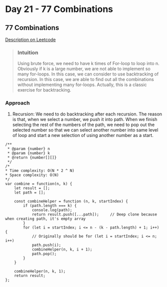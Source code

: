 # Day 21 - 77 Combinations

## 77 Combinations
[Description on Leetcode](https://leetcode.com/problems/combinations/description/)

> ### Intuition
> Using brute force, we need to have k times of For-loop to loop into n. Obviously if k is a large number, we are not able to implement so many for-loops.
> In this case, we can consider to use backtracking of recursion. In this case, we are able to find out all the combinations without implementing many for-loops.
> Actually, this is a classic exercise for backtracking.

### Approach
1. Recursion: We need to do backtracking after each recursion. The reason is that, when we select a number, we push it into path. When we finish selecting the rest of the numbers of the path, we need to pop out the selected number so that we can select another number into same level of loop and start a new selection of using another number as a start.

```
/**
 * @param {number} n
 * @param {number} k
 * @return {number[][]}
 */
/*
* Time complexity: O(N * 2 ^ N)
* Space complexity: O(N)
*/
var combine = function(n, k) {
    let result = [];
    let path = [];

    const combineHelper = function (n, k, startIndex) {
        if (path.length === k) {
            console.log(path);
            return result.push([...path]);     // Deep clone because when creating path, it's empty array
        }
        for (let i = startIndex; i <= n - (k - path.length) + 1; i++) {
            // Originally should be for (let i = startIndex; i <= n; i++)
            path.push(i);
            combineHelper(n, k, i + 1);
            path.pop();
        }
    }

    combineHelper(n, k, 1);
    return result;
};
```
